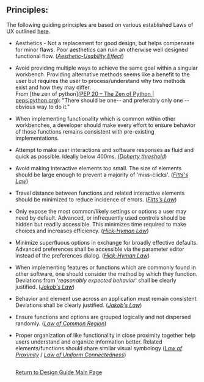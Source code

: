 ## Principles:

The following guiding principles are based on various established Laws of UX outlined [here](laws-of-ux.md).

- Aesthetics - Not a replacement for good design, but helps compensate for minor flaws. Poor aesthetics can ruin an otherwise well designed functional flow. ([*Aesthetic-Usability Effect*](laws-of-ux.md#aesthetic-usability-effect))

- Avoid providing multiple ways to achieve the same goal within a singular workbench. Providing alternative methods seems like a benefit to the user but requires the user to process/understand why two methods exist and how they may  differ.  
  From [the zen of python]([PEP 20 – The Zen of Python | peps.python.org](https://peps.python.org/pep-0020/#the-zen-of-python)): "There should be one-- and preferably only one --obvious way to do it."

- When implementing functionality which is common within other workbenches, a developer should make every effort to ensure behavior of those functions remains consistent with pre-existing implementations.

- Attempt to make user interactions and software responses as fluid and quick as possible. Ideally below 400ms. ([*Doherty threshold*](laws-of-ux.md#doherty-threshold))

- Avoid making interactive elements too small. The size of elements should be large enough to prevent a majority of 'miss-clicks'. ([*Fitts's Law*](laws-of-ux.md#fitts-law))

- Travel distance between functions and related interactive elements should be minimized to reduce incidence of errors. ([*Fitts's Law*](laws-of-ux.md#fitts-law))

- Only expose the most common/likely settings or options a user may need by default. Advanced, or infrequently used controls should be hidden but readily accessible. This minimizes time required to make choices and increases efficiency. ([*Hick-Hyman Law*](laws-of-ux.md#hick-hyman-law))

- Minimize superfluous options in exchange for broadly effective defaults. Advanced preferences shall be accessible via the parameter editor instead of the preferences dialog. ([*Hick-Hyman Law*](laws-of-ux.md#hick-hyman-law))

- When implementing features or functions which are commonly found in other software, one should consider the method by which they function. Deviations from '*reasonably expected behavior*' shall be clearly justified. ([*Jakob's Law*](laws-of-ux.md#jakobs-law))

- Behavior and element use across an application must remain consistent. Deviations shall be clearly justified. ([*Jakob's Law*](laws-of-ux.md#jakobs-law))

- Ensure functions and options are grouped logically and not dispersed randomly. ([*Law of Common Region*](laws-of-ux.md#law-of-common-region))

- Proper organization of like functionality in close proximity together help users understand and organize information better.
  Related elements/functions should share similar visual symbology
  ([*Law of Proximity*](laws-of-ux.md#law-of-proximity) / [*Law of Uniform Connectedness*](laws-of-ux.md#law-of-uniform-connectedness))
  
  ## 
  
  [Return to Design Guide Main Page](design-guide.md)
